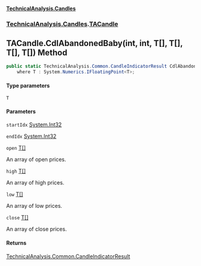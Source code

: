 #### [TechnicalAnalysis.Candles](TechnicalAnalysis.Candles.md 'TechnicalAnalysis.Candles')
### [TechnicalAnalysis.Candles](TechnicalAnalysis.Candles.md#TechnicalAnalysis.Candles 'TechnicalAnalysis.Candles').[TACandle](TACandle.md 'TechnicalAnalysis.Candles.TACandle')

## TACandle.CdlAbandonedBaby<T>(int, int, T[], T[], T[], T[]) Method

```csharp
public static TechnicalAnalysis.Common.CandleIndicatorResult CdlAbandonedBaby<T>(int startIdx, int endIdx, T[] open, T[] high, T[] low, T[] close)
    where T : System.Numerics.IFloatingPoint<T>;
```
#### Type parameters

<a name='TechnicalAnalysis.Candles.TACandle.CdlAbandonedBaby_T_(int,int,T[],T[],T[],T[]).T'></a>

`T`
#### Parameters

<a name='TechnicalAnalysis.Candles.TACandle.CdlAbandonedBaby_T_(int,int,T[],T[],T[],T[]).startIdx'></a>

`startIdx` [System.Int32](https://docs.microsoft.com/en-us/dotnet/api/System.Int32 'System.Int32')

<a name='TechnicalAnalysis.Candles.TACandle.CdlAbandonedBaby_T_(int,int,T[],T[],T[],T[]).endIdx'></a>

`endIdx` [System.Int32](https://docs.microsoft.com/en-us/dotnet/api/System.Int32 'System.Int32')

<a name='TechnicalAnalysis.Candles.TACandle.CdlAbandonedBaby_T_(int,int,T[],T[],T[],T[]).open'></a>

`open` [T](TACandle.CdlAbandonedBaby_T_(int,int,T[],T[],T[],T[]).md#TechnicalAnalysis.Candles.TACandle.CdlAbandonedBaby_T_(int,int,T[],T[],T[],T[]).T 'TechnicalAnalysis.Candles.TACandle.CdlAbandonedBaby<T>(int, int, T[], T[], T[], T[]).T')[[]](https://docs.microsoft.com/en-us/dotnet/api/System.Array 'System.Array')

An array of open prices.

<a name='TechnicalAnalysis.Candles.TACandle.CdlAbandonedBaby_T_(int,int,T[],T[],T[],T[]).high'></a>

`high` [T](TACandle.CdlAbandonedBaby_T_(int,int,T[],T[],T[],T[]).md#TechnicalAnalysis.Candles.TACandle.CdlAbandonedBaby_T_(int,int,T[],T[],T[],T[]).T 'TechnicalAnalysis.Candles.TACandle.CdlAbandonedBaby<T>(int, int, T[], T[], T[], T[]).T')[[]](https://docs.microsoft.com/en-us/dotnet/api/System.Array 'System.Array')

An array of high prices.

<a name='TechnicalAnalysis.Candles.TACandle.CdlAbandonedBaby_T_(int,int,T[],T[],T[],T[]).low'></a>

`low` [T](TACandle.CdlAbandonedBaby_T_(int,int,T[],T[],T[],T[]).md#TechnicalAnalysis.Candles.TACandle.CdlAbandonedBaby_T_(int,int,T[],T[],T[],T[]).T 'TechnicalAnalysis.Candles.TACandle.CdlAbandonedBaby<T>(int, int, T[], T[], T[], T[]).T')[[]](https://docs.microsoft.com/en-us/dotnet/api/System.Array 'System.Array')

An array of low prices.

<a name='TechnicalAnalysis.Candles.TACandle.CdlAbandonedBaby_T_(int,int,T[],T[],T[],T[]).close'></a>

`close` [T](TACandle.CdlAbandonedBaby_T_(int,int,T[],T[],T[],T[]).md#TechnicalAnalysis.Candles.TACandle.CdlAbandonedBaby_T_(int,int,T[],T[],T[],T[]).T 'TechnicalAnalysis.Candles.TACandle.CdlAbandonedBaby<T>(int, int, T[], T[], T[], T[]).T')[[]](https://docs.microsoft.com/en-us/dotnet/api/System.Array 'System.Array')

An array of close prices.

#### Returns
[TechnicalAnalysis.Common.CandleIndicatorResult](https://docs.microsoft.com/en-us/dotnet/api/TechnicalAnalysis.Common.CandleIndicatorResult 'TechnicalAnalysis.Common.CandleIndicatorResult')